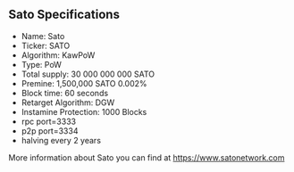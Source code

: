 Sato Specifications
------------

* Name: Sato
* Ticker: SATO
* Algorithm: KawPoW
* Type: PoW
* Total supply: 30 000 000 000 SATO
* Premine: 1,500,000 SATO 0.002%
* Block time: 60 seconds
* Retarget Algorithm: DGW
* Instamine Protection: 1000 Blocks
* rpc port=3333
* p2p port=3334
* halving every 2 years

More information about Sato you can find at https://www.satonetwork.com
